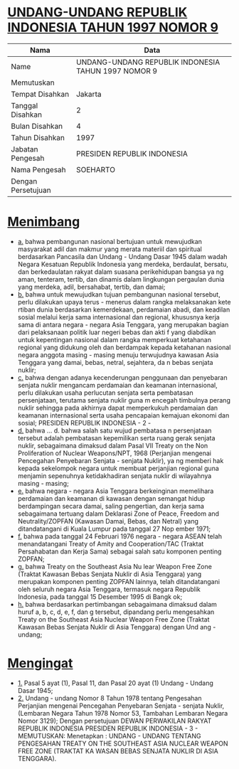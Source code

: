 # [UNDANG-UNDANG REPUBLIK INDONESIA TAHUN 1997 NOMOR 9](http://example.org/legal/document/uu/1997/9)

| Nama | Data |
| ------ | ----- |
|Name|UNDANG-UNDANG REPUBLIK INDONESIA TAHUN 1997 NOMOR 9|
|Memutuskan||
|Tempat Disahkan|Jakarta|
|Tanggal Disahkan|2|
|Bulan Disahkan|4|
|Tahun Disahkan|1997|
|Jabatan Pengesah|PRESIDEN REPUBLIK INDONESIA|
|Nama Pengesah|SOEHARTO|
|Dengan Persetujuan||
# [Menimbang](http://example.org/legal/document/uu/1997/9/menimbang)

* [a.](http://example.org/legal/document/uu/1997/9/menimbang/point/a) bahwa pembangunan nasional bertujuan untuk mewujudkan masyarakat adil dan makmur yang merata materiil dan spiritual berdasarkan Pancasila dan Undang - Undang Dasar 1945 dalam wadah Negara Kesatuan Republik Indonesia yang merdeka, berdaulat, bersatu, dan berkedaulatan rakyat dalam suasana perikehidupan bangsa ya ng aman, tenteram, tertib, dan dinamis dalam lingkungan pergaulan dunia yang merdeka, adil, bersahabat, tertib, dan damai;
* [b.](http://example.org/legal/document/uu/1997/9/menimbang/point/b) bahwa untuk mewujudkan tujuan pembangunan nasional tersebut, perlu dilakukan upaya terus - menerus dalam rangka melaksanakan kete rtiban dunia berdasarkan kemerdekaan, perdamaian abadi, dan keadilan sosial melalui kerja sama internasional dan regional, khususnya kerja sama di antara negara - negara Asia Tenggara, yang merupakan bagian dari pelaksanaan politik luar negeri bebas dan akti f yang diabdikan untuk kepentingan nasional dalam rangka memperkuat ketahanan regional yang didukung oleh dan berdampak kepada ketahanan nasional negara anggota masing - masing menuju terwujudnya kawasan Asia Tenggara yang damai, bebas, netral, sejahtera, da n bebas senjata nuklir;
* [c.](http://example.org/legal/document/uu/1997/9/menimbang/point/c) bahwa dengan adanya kecenderungan penggunaan dan penyebaran senjata nuklir mengancam perdamaian dan keamanan internasional, perlu dilakukan usaha perlucutan senjata serta pembatasan persenjataan, terutama senjata nuklir guna m encegah timbulnya perang nuklir sehingga pada akhirnya dapat memperkukuh perdamaian dan keamanan internasional serta usaha pencapaian kemajuan ekonomi dan sosial; PRESIDEN REPUBLIK INDONESIA - 2 -
* [d.](http://example.org/legal/document/uu/1997/9/menimbang/point/d) bahwa ... d. bahwa salah satu wujud pembatasa n persenjataan tersebut adalah pembatasan kepemilikan serta ruang gerak senjata nuklir, sebagaimana dimaksud dalam Pasal VII Treaty on the Non Proliferation of Nuclear Weapons/NPT, 1968 (Perjanjian mengenai Pencegahan Penyebaran Senjata - senjata Nuklir), ya ng memberi hak kepada sekelompok negara untuk membuat perjanjian regional guna menjamin sepenuhnya ketidakhadiran senjata nuklir di wilayahnya masing - masing;
* [e.](http://example.org/legal/document/uu/1997/9/menimbang/point/e) bahwa negara - negara Asia Tenggara berkeinginan memelihara perdamaian dan keamanan di kawasan dengan semangat hidup berdampingan secara damai, saling pengertian, dan kerja sama sebagaimana tertuang dalam Deklarasi Zone of Peace, Freedom and Neutrality/ZOPFAN (Kawasan Damai, Bebas, dan Netral) yang ditandatangani di Kuala Lumpur pada tanggal 27 Nop ember 1971;
* [f.](http://example.org/legal/document/uu/1997/9/menimbang/point/f) bahwa pada tanggal 24 Februari 1976 negara - negara ASEAN telah menandatangani Treaty of Amity and Cooperation/TAC (Traktat Persahabatan dan Kerja Sama) sebagai salah satu komponen penting ZOPFAN;
* [g.](http://example.org/legal/document/uu/1997/9/menimbang/point/g) bahwa Treaty on the Southeast Asia Nu lear Weapon Free Zone (Traktat Kawasan Bebas Senjata Nuklir di Asia Tenggara) yang merupakan komponen penting ZOPFAN lainnya, telah ditandatangani oleh seluruh negara Asia Tenggara, termasuk negara Republik Indonesia, pada tanggal 15 Desember 1995 di Bangk ok;
* [h.](http://example.org/legal/document/uu/1997/9/menimbang/point/h) bahwa berdasarkan pertimbangan sebagaimana dimaksud dalam huruf a, b, c, d, e, f, dan g tersebut, dipandang perlu mengesahkan Treaty on the Southeast Asia Nuclear Weapon Free Zone (Traktat Kawasan Bebas Senjata Nuklir di Asia Tenggara) dengan Und ang - undang;
# [Mengingat](http://example.org/legal/document/uu/1997/9/mengingat)

* [1.](http://example.org/legal/document/uu/1997/9/mengingat/point/0001) Pasal 5 ayat (1), Pasal 11, dan Pasal 20 ayat (1) Undang - Undang Dasar 1945;
* [2.](http://example.org/legal/document/uu/1997/9/mengingat/point/0002) Undang - undang Nomor 8 Tahun 1978 tentang Pengesahan Perjanjian mengenai Pencegahan Penyebaran Senjata - senjata Nuklir, (Lembaran Negara Tahun 1978 Nomor 53, Tambahan Lembaran Negara Nomor 3129); Dengan persetujuan DEWAN PERWAKILAN RAKYAT REPUBLIK INDONESIA PRESIDEN REPUBLIK INDONESIA - 3 - MEMUTUSKAN: Menetapkan : UNDANG - UNDANG TENTANG PENGESAHAN TREATY ON THE SOUTHEAST ASIA NUCLEAR WEAPON FREE ZONE (TRAKTAT KA WASAN BEBAS SENJATA NUKLIR DI ASIA TENGGARA).